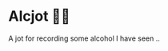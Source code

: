 # Alcjot 🍺🍺

A jot for recording some alcohol I have seen ..

<!-- References -->

<!-- 
1. https://www.youtube.com/watch?v=GyzC-30Bqfc (file upload for mongodb - multer)
2. https://masteringjs.io/tutorials/mongoose/find-by-id
3. https://nextjs.org/docs/api-routes/request-helpers
4. https://www.npmjs.com/package/bcrypt
5. https://www.youtube.com/watch?v=f-UB9Mz6jTw
6. https://www.youtube.com/results?search_query=github+actions+vercel+deploy
7. https://developers.cart.com/docs/rest-api/ZG9jOjM1MDU4MQ-datetime-format
8.
 -->
 
<!-- My thoughts -->

<!-- 
1. lazxy loading data records
2. image using text-covered effect (find from red book collections) [Effect: hover to show the original image]
3. search using debouce hook (create a debouce hook)
4. 
 -->